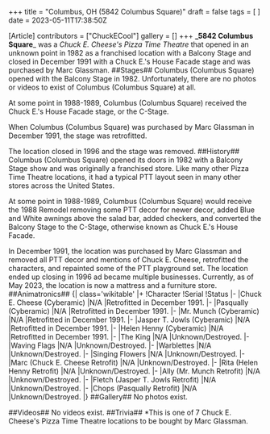 +++
title = "Columbus, OH (5842 Columbus Square)"
draft = false
tags = [ ]
date = 2023-05-11T17:38:50Z

[Article]
contributors = ["ChuckECool"]
gallery = []
+++
**_5842 Columbus Square**_ was a _Chuck E. Cheese's Pizza Time Theatre_ that opened in an unknown point in 1982 as a franchised location with a Balcony Stage and closed in December 1991 with a Chuck E.'s House Facade stage and was purchased by Marc Glassman.
##Stages##
Columbus (Columbus Square) opened with the Balcony Stage in 1982. Unfortunately, there are no photos or videos to exist of Columbus (Columbus Square) at all.

At some point in 1988-1989, Columbus (Columbus Square) received the Chuck E.'s House Facade stage, or the C-Stage.

When Columbus (Columbus Square) was purchased by Marc Glassman in December 1991, the stage was retrofitted.

The location closed in 1996 and the stage was removed.
##History##
Columbus (Columbus Square) opened its doors in 1982 with a Balcony Stage show and was originally a franchised store. Like many other Pizza Time Theatre locations, it had a typical PTT layout seen in many other stores across the United States.

At some point in 1988-1989, Columbus (Columbus Square) would receive the 1988 Remodel removing some PTT decor for newer decor, added Blue and White awnings above the salad bar, added checkers, and converted the Balcony Stage to the C-Stage, otherwise known as Chuck E.'s House Facade.

In December 1991, the location was purchased by Marc Glassman and removed all PTT decor and mentions of Chuck E. Cheese, retrofitted the characters, and repainted some of the PTT playground set. The location ended up closing in 1996 ad became multiple businesses. Currently, as of May 2023, the location is now a mattress and a furniture store.
##Animatronics##
{| class='wikitable'
|+
!Character
!Serial
!Status
|-
|Chuck E. Cheese (Cyberamic)
|N/A
|Retrofitted in December 1991.
|-
|Pasqually (Cyberamic)
|N/A
|Retrofitted in December 1991.
|-
|Mr. Munch (Cyberamic)
|N/A
|Retrofitted in December 1991.
|-
|Jasper T. Jowls (Cyberamic)
|N/A
|Retrofitted in December 1991.
|-
|Helen Henny (Cyberamic)
|N/A
|Retrofitted in December 1991.
|-
|The King
|N/A
|Unknown/Destroyed.
|-
|Waving Flags
|N/A
|Unknown/Destroyed.
|-
|Warblettes
|N/A
|Unknown/Destroyed.
|-
|Singing Flowers
|N/A
|Unknown/Destroyed.
|-
|Marc (Chuck E. Cheese Retrofit)
|N/A
|Unknown/Destroyed.
|-
|Rita (Helen Henny Retrofit)
|N/A
|Unknown/Destroyed.
|-
|Ally (Mr. Munch Retrofit)
|N/A
|Unknown/Destroyed.
|-
|Fletch (Jasper T. Jowls Retrofit)
|N/A
|Unknown/Destroyed.
|-
|Chops (Pasqually Retrofit)
|N/A
|Unknown/Destroyed.
|}
##Gallery##
No photos exist.

##Videos##
No videos exist.
##Trivia##
*This is one of 7 Chuck E. Cheese's Pizza Time Theatre locations to be bought by Marc Glassman.